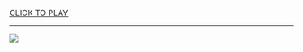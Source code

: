 
<a href="https://premium76.site?title=sten_unblocked_games&ref=13M">CLICK TO PLAY</a></h3>
<hr>

<a href="https://premium76.site?title=sten_unblocked_games&ref=13M"><img src="https://clearcache.store/games.png"></a>


